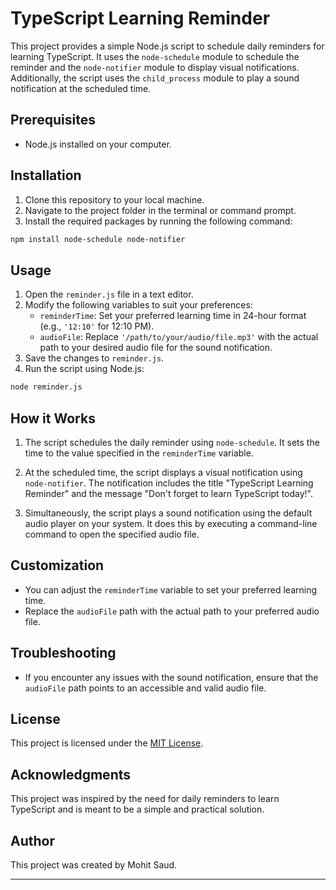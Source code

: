 # TypeScript Learning Reminder

This project provides a simple Node.js script to schedule daily reminders for learning TypeScript. It uses the `node-schedule` module to schedule the reminder and the `node-notifier` module to display visual notifications. Additionally, the script uses the `child_process` module to play a sound notification at the scheduled time.

## Prerequisites

- Node.js installed on your computer.

## Installation

1. Clone this repository to your local machine.
2. Navigate to the project folder in the terminal or command prompt.
3. Install the required packages by running the following command:

```bash
npm install node-schedule node-notifier
```

## Usage

1. Open the `reminder.js` file in a text editor.
2. Modify the following variables to suit your preferences:
   - `reminderTime`: Set your preferred learning time in 24-hour format (e.g., `'12:10'` for 12:10 PM).
   - `audioFile`: Replace `'/path/to/your/audio/file.mp3'` with the actual path to your desired audio file for the sound notification.
3. Save the changes to `reminder.js`.
4. Run the script using Node.js:

```bash
node reminder.js
```

## How it Works

1. The script schedules the daily reminder using `node-schedule`. It sets the time to the value specified in the `reminderTime` variable.

2. At the scheduled time, the script displays a visual notification using `node-notifier`. The notification includes the title "TypeScript Learning Reminder" and the message "Don't forget to learn TypeScript today!".

3. Simultaneously, the script plays a sound notification using the default audio player on your system. It does this by executing a command-line command to open the specified audio file.

## Customization

- You can adjust the `reminderTime` variable to set your preferred learning time.
- Replace the `audioFile` path with the actual path to your preferred audio file.

## Troubleshooting

- If you encounter any issues with the sound notification, ensure that the `audioFile` path points to an accessible and valid audio file.

## License

This project is licensed under the [MIT License](LICENSE).

## Acknowledgments

This project was inspired by the need for daily reminders to learn TypeScript and is meant to be a simple and practical solution.

## Author

This project was created by Mohit Saud.

---

